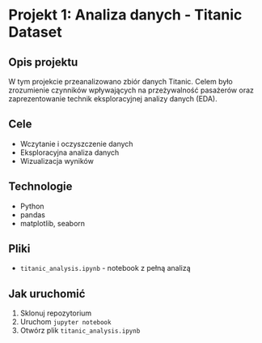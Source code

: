 # Projekt 1: Analiza danych - Titanic Dataset

## Opis projektu
W tym projekcie przeanalizowano zbiór danych Titanic. Celem było zrozumienie czynników wpływających na przeżywalność pasażerów oraz zaprezentowanie technik eksploracyjnej analizy danych (EDA).

## Cele
- Wczytanie i oczyszczenie danych
- Eksploracyjna analiza danych
- Wizualizacja wyników

## Technologie
- Python
- pandas
- matplotlib, seaborn

## Pliki
- `titanic_analysis.ipynb` - notebook z pełną analizą

## Jak uruchomić
1. Sklonuj repozytorium
2. Uruchom `jupyter notebook`
3. Otwórz plik `titanic_analysis.ipynb`
